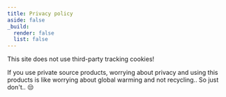 ```yaml
---
title: Privacy policy
aside: false
_build:
  render: false
  list: false
---
```


This site does not use third-party tracking cookies!

If you use private source products, worrying about privacy and using this
products is like worrying about global warming and not recycling.. So just
don't.. 😒

